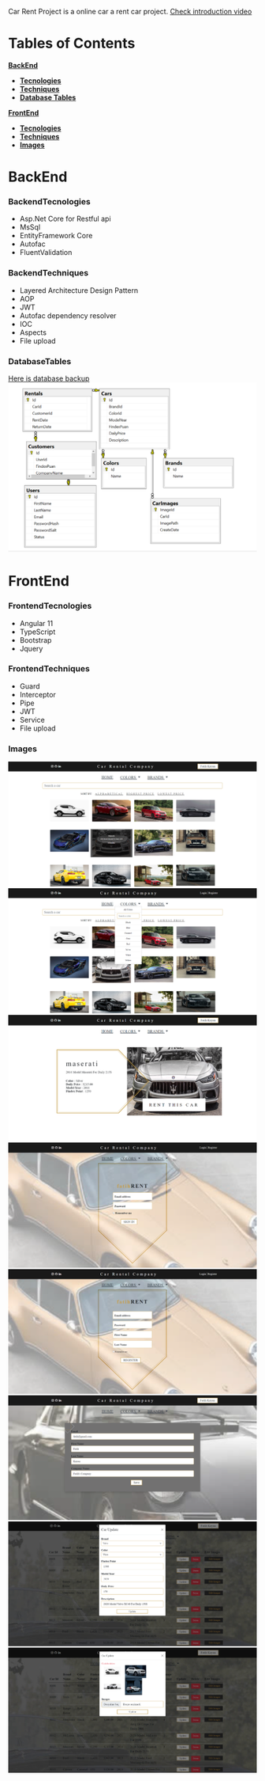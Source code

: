 Car Rent Project is a online car a rent car project. [Check introduction video](https://www.youtube.com/watch?v=kCX8vR0O0YM)

# Tables of Contents
[**BackEnd**](#Backend)
- [**Tecnologies**](#BackendTecnologies)
- [**Techniques**](#BackendTechniques)
- [**Database Tables**](#DatabaseTables)

[**FrontEnd**](#FrontEnd)
- [**Tecnologies**](#FrontendTecnologies)
- [**Techniques**](#FrontendTechniques)
- [**Images**](#Images)

# BackEnd

### BackendTecnologies
- Asp.Net Core for Restful api
- MsSql
- EntityFramework Core
- Autofac
- FluentValidation

### BackendTechniques
- Layered Architecture Design Pattern
- AOP
- JWT
- Autofac dependency resolver
- IOC
- Aspects
- File upload

### DatabaseTables
 [Here is database backup](https://github.com/fatihkayan20/CarRent/blob/master/MsSqlBackup/CarRent.bak)
 <img src="https://github.com/fatihkayan20/CarRent/blob/master/ImagesForGithub/database_tables.png" />





# FrontEnd

### FrontendTecnologies
- Angular 11
- TypeScript
- Bootstrap
- Jquery
   
### FrontendTechniques
- Guard
- Interceptor
- Pipe
- JWT
- Service
- File upload


### Images

<img src="https://github.com/fatihkayan20/CarRent/blob/master/ImagesForGithub/index_page.png" />
<img src="https://github.com/fatihkayan20/CarRent/blob/master/ImagesForGithub/index_page_with_menu.png" />
<img src="https://github.com/fatihkayan20/CarRent/blob/master/ImagesForGithub/detail_page.png" />
<img src="https://github.com/fatihkayan20/CarRent/blob/master/ImagesForGithub/login_page.png" />
<img src="https://github.com/fatihkayan20/CarRent/blob/master/ImagesForGithub/register_page.png" />
<img src="https://github.com/fatihkayan20/CarRent/blob/master/ImagesForGithub/user_edit_page.png" />
<img src="https://github.com/fatihkayan20/CarRent/blob/master/ImagesForGithub/car_update_page.png" />
<img src="https://github.com/fatihkayan20/CarRent/blob/master/ImagesForGithub/carimage_update_page.png" />
